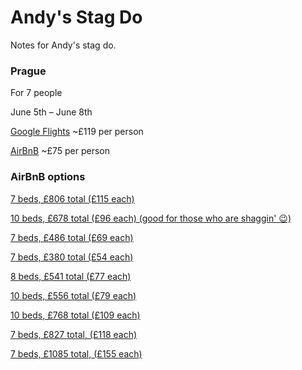 # Andy's Stag Do

Notes for Andy's stag do.

### Prague

For 7 people

June 5th – June 8th

[Google Flights](https://www.google.com/flights?hl=en#flt=/m/04jpl./m/05ywg.2020-06-05*/m/05ywg./m/04jpl.2020-06-08;c:GBP;e:1;sd:1;t:f) ~£119 per person

[AirBnB](https://www.airbnb.co.uk/s/Prague--Czech-Republic/homes?refinement_paths%5B%5D=%2Fhomes&place_id=ChIJi3lwCZyTC0cRkEAWZg-vAAQ&source=mc_search_bar&search_type=section_navigation&screen_size=large&checkin=2020-06-05&checkout=2020-06-08&adults=8) ~£75 per person

### AirBnB options

[7 beds, £806 total (£115 each)](https://www.airbnb.co.uk/rooms/20152355?location=Prague%2C%20Czech%20Republic&adults=7&check_in=2020-06-05&check_out=2020-06-08&source_impression_id=p3_1582812981_%2FILGnRZCKuqwNU4p)

[10 beds, £678 total (£96 each) (good for those who are shaggin' 😉)](https://www.airbnb.co.uk/rooms/9159171?location=Prague%2C%20Czech%20Republic&adults=7&check_in=2020-06-05&check_out=2020-06-08&source_impression_id=p3_1582813139_j%2BQdHRSLnHezvwMr)

[7 beds, £486 total (£69 each)](https://www.airbnb.co.uk/rooms/2413125?adults=7&check_in=2020-06-05&check_out=2020-06-08&source_impression_id=p3_1582880239_5hP9bfiobq7v%2Fkep)

[7 beds, £380 total (£54 each)](https://www.airbnb.co.uk/rooms/659531?location=Prague%2C%20Czech%20Republic&adults=7&check_in=2020-06-05&check_out=2020-06-08&source_impression_id=p3_1582813231_zg9zoXZhWB6rGLag)

[8 beds, £541 total (£77 each)](https://www.airbnb.co.uk/rooms/8049864?adults=7&check_in=2020-06-05&check_out=2020-06-08&source_impression_id=p3_1582880431_CDvdUhJnxLF6HsgL)

[10 beds, £556 total (£79 each)](https://www.airbnb.co.uk/rooms/14989739?adults=7&check_in=2020-06-05&check_out=2020-06-08&source_impression_id=p3_1582880554_T5cu19lHrfmie2WU)

[10 beds, £768 total (£109 each)](https://www.airbnb.co.uk/rooms/24045882?adults=7&check_in=2020-06-05&check_out=2020-06-08&source_impression_id=p3_1582880689_jeWEdoGtQeD8sQ5v)

[7 beds, £827 total, (£118 each)](https://www.airbnb.co.uk/rooms/41038011?adults=7&check_in=2020-06-05&check_out=2020-06-08&source_impression_id=p3_1582880956_AeXhgfOte9v4%2FZcn)

[7 beds, £1085 total, (£155 each)](https://www.airbnb.co.uk/rooms/30691577?adults=7&check_in=2020-06-05&check_out=2020-06-08&source_impression_id=p3_1582881182_mU9nE62EPiGKP5db)
